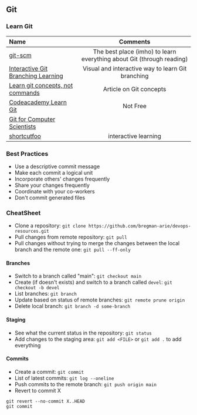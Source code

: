 ## Git

### Learn Git
Name | Comments
:------|:------:
[git-scm](https://git-scm.com) | The best place (imho) to learn everything about Git (through reading)
[Interactive Git Branching Learning](https://learngitbranching.js.org/) | Visual and interactive way to learn Git branching
[Learn git concepts, not commands](https://dev.to/unseenwizzard/learn-git-concepts-not-commands-4gjc) | Article on Git concepts
[Codeacademy Learn Git](https://www.codecademy.com/learn/learn-git) | Not Free 
[Git for Computer Scientists](https://eagain.net/articles/git-for-computer-scientists/) |
[shortcutfoo](https://www.shortcutfoo.com/app/dojos/git) |  interactive learning 

### Best Practices

* Use a descriptive commit message
* Make each commit a logical unit
* Incorporate others' changes frequently
* Share your changes frequently
* Coordinate with your co-workers
* Don't commit generated files

### CheatSheet

* Clone a repository: `git clone https://github.com/bregman-arie/devops-resources.git`
* Pull changes from remote repository: `git pull`
* Pull changes without trying to merge the changes between the local branch and the remote one: `git pull --ff-only`

#### Branches
* Switch to a branch called "main": `git checkout main`
* Create (if doesn't exists) and switch to a branch called `devel`: `git checkout -b devel`
* List branches: `git branch`
* Update based on status of remote branches: `git remote prune origin`
* Delete local branch: `git branch -d some-branch`

#### Staging

* See what the current status in the repository: `git status`
* Add changes to the staging area: `git add <FILE>` or `git add .` to add everything

#### Commits
* Create a commit: `git commit`
* List of latest commits: `git log --oneline`
* Push commits to the remote branch: `git push origin main`
* Revert to commit X

```
git revert --no-commit X..HEAD
git commit
```
